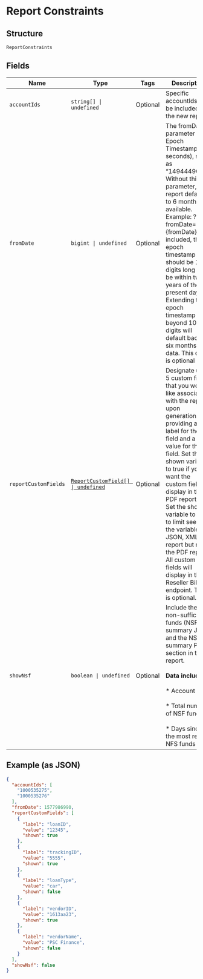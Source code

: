 
# Report Constraints

## Structure

`ReportConstraints`

## Fields

| Name | Type | Tags | Description |
|  --- | --- | --- | --- |
| `accountIds` | `string[] \| undefined` | Optional | Specific accountIds to be included in the new report. |
| `fromDate` | `bigint \| undefined` | Optional | The fromDate parameter is an Epoch Timestamp (in seconds), such as “1494449017”.  Without this parameter, the report defaults to 6 months if available. Example: ?fromDate={fromDate} If included, the epoch timestamp should be 10 digits long and be within two years of the present day. Extending the epoch timestamp beyond 10 digits will default back to six months of data.  This query is optional |
| `reportCustomFields` | [`ReportCustomField[] \| undefined`](../../doc/models/report-custom-field.md) | Optional | Designate up to 5 custom fields that you would like associated with the report upon generation by providing a label for the field and a value for the field. Set the shown variable to true if you want the custom field to display in the PDF reports. Set the shown variable to false to limit seeing the variable to JSON, XML report but not in the PDF report. All custom fields will display in the Reseller Billing endpoint.  This is optional. |
| `showNsf` | `boolean \| undefined` | Optional | Include the non-sufficient funds (NSF) summary JSON and the NSF summary PDF section in the report. <br> <br>  **Data included**: <br> <br>  * Account  <br> <br>  * Total number of NSF funds  <br> <br>  * Days since the most recent NFS funds fee |

## Example (as JSON)

```json
{
  "accountIds": [
    "1000535275",
    "1000535276"
  ],
  "fromDate": 1577986990,
  "reportCustomFields": [
    {
      "label": "loanID",
      "value": "12345",
      "shown": true
    },
    {
      "label": "trackingID",
      "value": "5555",
      "shown": true
    },
    {
      "label": "loanType",
      "value": "car",
      "shown": false
    },
    {
      "label": "vendorID",
      "value": "1613aa23",
      "shown": true
    },
    {
      "label": "vendorName",
      "value": "PSC Finance",
      "shown": false
    }
  ],
  "showNsf": false
}
```

